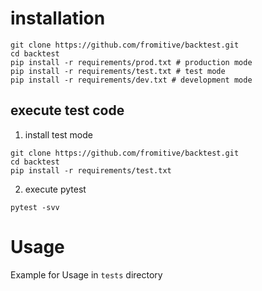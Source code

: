 # installation

```
git clone https://github.com/fromitive/backtest.git
cd backtest
pip install -r requirements/prod.txt # production mode
pip install -r requirements/test.txt # test mode
pip install -r requirements/dev.txt # development mode
```

## execute test code

1. install test mode

```
git clone https://github.com/fromitive/backtest.git
cd backtest
pip install -r requirements/test.txt
```

2. execute pytest

```
pytest -svv
```

# Usage

Example for Usage in `tests` directory
